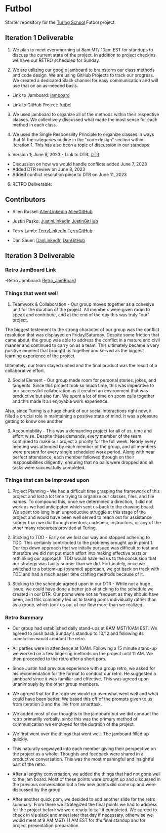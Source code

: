 # Futbol

Starter repository for the [Turing School](https://turing.io/) Futbol project.

## Iteration 1 Deliverable

1. We plan to meet everymorning at 8am MT/ 10am EST for standups to discuss the current state of the project.  In addition to project checkins we have our RETRO scheduled for Sunday.

2. We are utilizing our google jamboard to brainstorm our class methods and code design.  We are using GitHub Projects to track our progress.  We created a dedicated Slack channel for easy communication and will use that on an as-needed basis.

 - Link to Jamboard: [jamboard](https://jamboard.google.com/d/1scHhsafny30DXo3mO9KERDWO_vox-ewHpEP3iIO4QyA/viewer?f=1)

 - Link to GitHub Project: [futbol](https://github.com/users/danieljsauer/projects/1/views/1)

 3. We used jamboard to organize all of the methods within their respective classes.  We collectively discussed what made the most sense for each method in each class. 

 4. We used the Single Responsility Principle to organize classes in ways that fit the categories outline in the "code design" section within Iteration 1.  This has also been a topic of discussion in our standups.

 5. Version 1; June 6, 2023 - Link to DTR: [DTR](https://docs.google.com/document/d/1QJzGBqYr5ZQeYflURWxWUMHsYsYMmuKSTIbFc-q187o/edit)
   - Discussion on how we would handle conflicts added June 7, 2023
   - Added DTR review on June 8, 2023
   - Added conflict resolution piece to DTR on June 11, 2023

 6. RETRO Deliverable:  

 ## Contributors

 - Allen Russell:[AllenLinkedIn](https://www.linkedin.com/in/garyallenrusselljr/)
                 [AllenGitHub](https://github.com/garussell)

 - Justin Pasko: [JustinLinkedIn](https://www.linkedin.com/in/justin-pasko-2b923b24b/)
                 [JustinGitHub](https://github.com/jpasko1112)

 - Terry Lamb:   [TerryLinkedIn](https://www.linkedin.com/in/terrence-lamb-b7821548/)
                 [TerryGitHub](https://github.com/TLamb32)

 - Dan Sauer:    [DanLinkedIn](https://www.linkedin.com/in/danielsauer92/)
                 [DanGitHub](https://github.com/danieljsauer)

## Iteration 3 Deliverable

### Retro JamBoard Link

-Retro Jamboard: [Retro_JamBoard](https://jamboard.google.com/d/1h0Ee-CbYFmn_ClPwyS6-HjpYLveKZQKJdmnISg4gp0U/viewer)

### Things that went well 

1. Teamwork & Collaboration - Our group moved together as a cohesive unit for the duration of the project. All members were given room to speak and contribute, and at the end of the day this was truly "our" project. 

The biggest testement to the strong character of our group was the conflict resolution that was displayed on Friday/Saturday. Despite some friction that came about, the group was able to address the conflict in a mature and civil manner and continued to carry on as a team. This ultimately became a very positive moment that brought us together and served as the biggest learning experience of the project. 

Ultimately, our team stayed united and the final product was the result of a collaborative effort.

2. Social Element - Our group made room for personal stories, jokes, and tangents. Since this project took so much time, this was imperative to our successful collaboration as it created an environment that was productive but also fun. We spent a lot of time on zoom calls together and this made it an enjoyable work experience. 

Also, since Turing is a huge chunk of our social interactions right now, it filled a crucial role in maintaining a positive state of mind. It was a pleasure getting to know one another.

3. Accountability - This was a demanding project for all of us, time and effort wise. Despite these demands, every member of the team continued to make our project a priority for the full week. Nearly every meeting was attended by each member of the group, and all members were present for every single scheduled work period. Along with near perfect attendance, each member followed through on their responsibilities diligently, ensuring that no balls were dropped and all tasks were successfully completed.

### Things that can be improved upon 

 1. Project Planning - We had a difficult time grasping the framework of this project and lost a lot time trying to organize our classes, files, and file names. To compound this, once we determined a direction, it did not work as we had anticipated which sent us back to the drawing board. We spent too long in an unproductive struggle at this stage of the project and would have been well served to reach out for assistance sooner than we did through mentors, codehelp, instructors, or any of the other many resources provided at Turing. 

 2. Sticking to TDD - Early on we lost our way and stopped adhering to TDD. This certainly contributed to the problems brought up in point 1. Our top down approach that we initally pursued was difficult to test and therefore we did not put much effort into making effective tests or rethinking our approach. TDD would have led us to the conclusion that our strategy was faulty sooner than we did. Fortunately, once we switched to a bottom-up (pyramid) approach, we got back on track with TDD and had a much easier time crafting methods because of it.

 3. Sticking to the schedule agreed upon in our DTR - While not a huge issue, we could have done a better job of sticking to the schedule we created in our DTR. Our poms were not as frequent as they should have been, and this commonly led us to taking poms individually rather than as a group, which took us out of our flow more than we realized. 

 ### Retro Summary 

 - Our group had established daily stand-ups at 8AM MST/10AM EST. We agreed to push back Sunday's standup to 10/12 and following its conclusion would conduct the retro.

 - All parties were in attendence at 10AM. Following a 15 minute stand-up we worked on a few lingering methods on the project until 11 AM. We then proceeded to the retro after a short pom.

 - Since Justin had previous experience with a group retro, we asked for his recomendation for the format to conduct our retro. He suggested a jamboard since it was familiar and effective. This was agreed upon unanimously by the other group members. 

 - We agreed that for the retro we would go over what went well and what could have been better. We based this off of the prompts given to us from iteration 3 and the link from smarttask.

 - We added most of our thoughts to the jamboard but we did conduct the retro primarilly verbally, since this was the primary method of communication we employed for the duration of the project.

 - We first went over the things that went well. The jamboard filled up quickly. 

 - This naturally segwayed into each member giving their perspective on the project as a whole. Thoughts and feedback were shared in a productive conversation. This was the most meaningful and insightful part of the retro.

 - After a lengthy conversation, we added the things that had not gone well to the jam board. Most of these points were brought up and discussed in the previous conversation but a few new points did come up and were discussed by the group. 

 - After another quick pom, we decided to add another slide for the retro summary. From there we strategized the final points we had to address for the project before we were ready to call it completed. We agreed to check in via slack and meet later that day if necessary, otherwise we would meet at 9 AM MST/ 11 AM EST for the final standup and for project presentation preparation. 